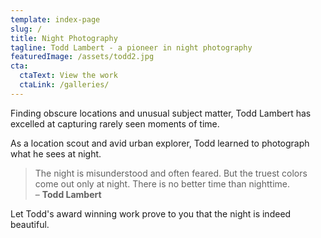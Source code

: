 ```yaml
---
template: index-page
slug: /
title: Night Photography
tagline: Todd Lambert - a pioneer in night photography
featuredImage: /assets/todd2.jpg
cta:
  ctaText: View the work
  ctaLink: /galleries/
---
```


Finding obscure locations and unusual subject matter, Todd Lambert has excelled at capturing rarely seen moments of time.

As a location scout and avid urban explorer, Todd learned to photograph what he sees at night. 

> The night is misunderstood and often feared. But the truest colors come out only at night. There is no better time than nighttime.    
 – **Todd Lambert**

Let Todd's award winning work prove to you that the night is indeed beautiful.
